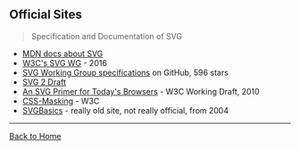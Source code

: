 ## Official Sites
> Specification and Documentation of SVG

* [MDN docs about SVG](https://developer.mozilla.org/en-US/docs/Web/SVG)
* [W3C's SVG WG](http://www.w3.org/Graphics/SVG/) - 2016
* [SVG Working Group specifications](https://github.com/w3c/svgwg/) on GitHub, 596 stars
* [SVG 2 Draft](https://svgwg.org/svg2-draft/)
* [An SVG Primer for Today's Browsers](http://www.w3.org/Graphics/SVG/IG/resources/svgprimer.html) - W3C Working Draft, 2010
* [CSS-Masking](https://www.w3.org/TR/css-masking/) - W3C
* [SVGBasics](http://www.svgbasics.com/) - really old site, not really official, from 2004

---
[Back to Home](https://github.com/knbknb/awesome-svg)
